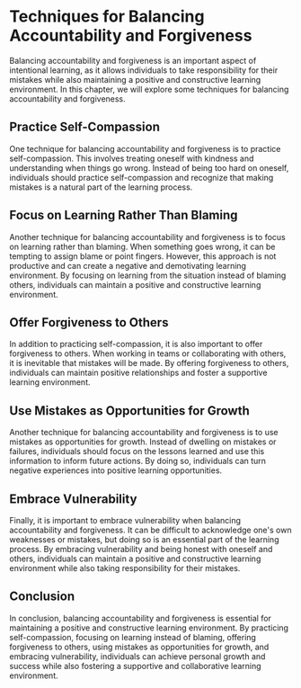 Techniques for Balancing Accountability and Forgiveness
============================================================================================================

Balancing accountability and forgiveness is an important aspect of intentional learning, as it allows individuals to take responsibility for their mistakes while also maintaining a positive and constructive learning environment. In this chapter, we will explore some techniques for balancing accountability and forgiveness.

Practice Self-Compassion
------------------------

One technique for balancing accountability and forgiveness is to practice self-compassion. This involves treating oneself with kindness and understanding when things go wrong. Instead of being too hard on oneself, individuals should practice self-compassion and recognize that making mistakes is a natural part of the learning process.

Focus on Learning Rather Than Blaming
-------------------------------------

Another technique for balancing accountability and forgiveness is to focus on learning rather than blaming. When something goes wrong, it can be tempting to assign blame or point fingers. However, this approach is not productive and can create a negative and demotivating learning environment. By focusing on learning from the situation instead of blaming others, individuals can maintain a positive and constructive learning environment.

Offer Forgiveness to Others
---------------------------

In addition to practicing self-compassion, it is also important to offer forgiveness to others. When working in teams or collaborating with others, it is inevitable that mistakes will be made. By offering forgiveness to others, individuals can maintain positive relationships and foster a supportive learning environment.

Use Mistakes as Opportunities for Growth
----------------------------------------

Another technique for balancing accountability and forgiveness is to use mistakes as opportunities for growth. Instead of dwelling on mistakes or failures, individuals should focus on the lessons learned and use this information to inform future actions. By doing so, individuals can turn negative experiences into positive learning opportunities.

Embrace Vulnerability
---------------------

Finally, it is important to embrace vulnerability when balancing accountability and forgiveness. It can be difficult to acknowledge one's own weaknesses or mistakes, but doing so is an essential part of the learning process. By embracing vulnerability and being honest with oneself and others, individuals can maintain a positive and constructive learning environment while also taking responsibility for their mistakes.

Conclusion
----------

In conclusion, balancing accountability and forgiveness is essential for maintaining a positive and constructive learning environment. By practicing self-compassion, focusing on learning instead of blaming, offering forgiveness to others, using mistakes as opportunities for growth, and embracing vulnerability, individuals can achieve personal growth and success while also fostering a supportive and collaborative learning environment.
